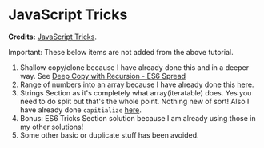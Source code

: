 # JavaScript Tricks

**Credits:** [JavaScript Tricks](https://www.udemy.com/javascript-tricks/).

Important: These below items are not added from the above tutorial.

1. Shallow copy/clone because I have already done this and in a deeper way. See [Deep Copy with Recursion - ES6 Spread](https://codepen.io/IamManchanda/pen/XYpVPY?editors=0012)
1. Range of numbers into an array because I have already done this [here](https://github.com/IamManchanda/algorithms-javascript/blob/master/005-fizzbuzz/index.js#L11-L32).
1. Strings Section as it's completely what array(iteratable) does. Yes you need to do split but that's the whole point. Nothing new of sort! Also I have already done `capitialize` [here](https://github.com/IamManchanda/algorithms-javascript/tree/master/008-capitalize).
1. Bonus: ES6 Tricks Section solution because I am already using those in my other solutions!
1. Some other basic or duplicate stuff has been avoided.
